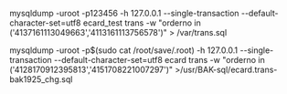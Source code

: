 mysqldump -uroot -p123456 -h 127.0.0.1 --single-transaction --default-character-set=utf8 
ecard_test trans -w "orderno in ('4137161113049663','4113161113756578')" > /var/trans.sql


mysqldump -uroot -p$(sudo cat /root/save/.root) -h 127.0.0.1 --single-transaction --default-character-set=utf8 ecard trans -w "orderno in ('4128170912395813','4151708221007297')" >/usr/BAK-sql/ecard.trans-bak1925_chg.sql